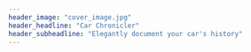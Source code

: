 ```yaml
---
header_image: "cover_image.jpg"
header_headline: "Car Chronicler"
header_subheadline: "Elegantly document your car's history"
---
```


